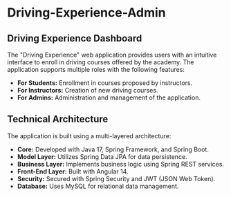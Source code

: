 # Driving-Experience-Admin

## Driving Experience Dashboard

The "Driving Experience" web application provides users with an intuitive interface to enroll in driving courses offered by the academy. The application supports multiple roles with the following features:

- **For Students:** Enrollment in courses proposed by instructors.
- **For Instructors:** Creation of new driving courses.
- **For Admins:** Administration and management of the application.

## Technical Architecture

The application is built using a multi-layered architecture:

- **Core:** Developed with Java 17, Spring Framework, and Spring Boot.
- **Model Layer:** Utilizes Spring Data JPA for data persistence.
- **Business Layer:** Implements business logic using Spring REST services.
- **Front-End Layer:** Built with Angular 14.
- **Security:** Secured with Spring Security and JWT (JSON Web Token).
- **Database:** Uses MySQL for relational data management.
